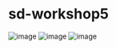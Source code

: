 # sd-workshop5
![image](https://user-images.githubusercontent.com/8462127/169188277-172fb491-784c-43e0-86eb-d64e04668eec.png)
![image](https://user-images.githubusercontent.com/8462127/169188390-30c036a6-3449-4295-9f35-4bef853152ba.png)
![image](https://user-images.githubusercontent.com/8462127/169188442-129acee7-7e86-462d-b250-cb96bc97f490.png)
